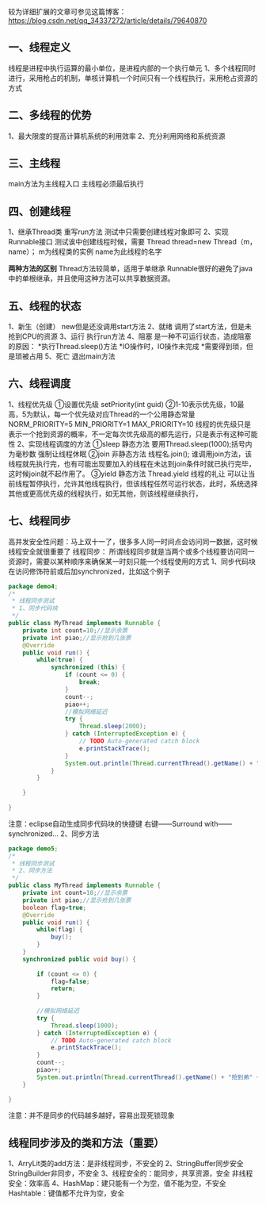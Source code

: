 ﻿较为详细扩展的文章可参见这篇博客：
https://blog.csdn.net/qq_34337272/article/details/79640870

## 一、线程定义
线程是进程中执行运算的最小单位，是进程内部的一个执行单元
1、多个线程同时进行，采用枪占的机制，单核计算机一个时间只有一个线程执行，采用枪占资源的方式
## 二、多线程的优势
1、最大限度的提高计算机系统的利用效率
2、充分利用网络和系统资源
## 三、主线程
main方法为主线程入口
主线程必须最后执行
## 四、创建线程
1、继承Thread类
重写run方法
测试中只需要创建线程对象即可
2、实现Runnable接口
测试诶中创建线程时候，需要
Thread thread=new Thread（m，name）；
m为线程类的实例
name为此线程的名字

**两种方法的区别**
Thread方法较简单，适用于单继承
Runnable很好的避免了java中的单根继承，并且使用这种方法可以共享数据资源。
## 五、线程的状态
1、新生（创建）
new但是还没调用start方法
2、就绪
调用了start方法，但是未抢到CPU的资源
3、运行
执行run方法
4、阻塞
是一种不可运行状态，造成阻塞的原因：
*执行Thread.sleep()方法
*IO操作时，IO操作未完成
*需要得到琐，但是琐被占用
5、死亡
退出main方法
## 六、线程调度
1、线程优先级
①设置优先级
setPriority(int guid)
②1-10表示优先级，10最高，5为默认，每一个优先级对应Thread的一个公用静态常量
NORM_PRIORITY=5
MIN_PRIORITY=1
MAX_PRIORITY=10
线程的优先级只是表示一个抢到资源的概率，不一定每次优先级高的都先运行，只是表示有这种可能性
2、实现线程调度的方法
①sleep
静态方法
要用Thread.sleep(1000);括号内为毫秒数
强制让线程休眠
②join
非静态方法
线程名.join();
谁调用join方法，该线程就先执行完，也有可能出现要加入的线程在未达到join条件时就已执行完毕，这时候join就不起作用了。
③yield
静态方法
Thread.yield
线程的礼让
可以让当前线程暂停执行，允许其他线程执行，但该线程任然可运行状态，此时，系统选择其他或更高优先级的线程执行，如无其他，则该线程继续执行，
## 七、线程同步
高并发安全性问题：马上双十一了，很多多人同一时间点会访问同一数据，这时候线程安全就很重要了
线程同步：
所谓线程同步就是当两个或多个线程要访问同一资源时，需要以某种顺序来确保某一时刻只能一个线程使用的方式
1、同步代码块
在访问修饰符前或后加synchronized，比如这个例子

```java
package demo4;
/*
 * 线程同步测试
 * 1、同步代码块
 */
public class MyThread implements Runnable {
	private int count=10;//显示余票
	private int piao;//显示抢到几张票
	@Override
	public void run() {
		while(true) {
			synchronized (this) {
				if (count <= 0) {
					break;
				}
				count--;
				piao++;
				//模拟网络延迟
				try {
					Thread.sleep(2000);
				} catch (InterruptedException e) {
					// TODO Auto-generated catch block
					e.printStackTrace();
				}
				System.out.println(Thread.currentThread().getName() + "抢到弟" + piao + "张票,剩余" + count + "张票!");
			}
		}
		
	}
	
}

```
注意：eclipse自动生成同步代码块的快捷键
右键——Surround with——synchronized...
2、同步方法

```java
package demo5;
/*
 * 线程同步测试
 * 2、同步方法
 */
public class MyThread implements Runnable {
	private int count=10;//显示余票
	private int piao;//显示抢到几张票
	boolean flag=true;
	@Override
	public void run() {
		while(flag) {
			buy();
		}
	}
	synchronized public void buy() {
		
		if (count <= 0) {
			flag=false;
			return;
		}
		
		//模拟网络延迟
		try {
			Thread.sleep(1000);
		} catch (InterruptedException e) {
			// TODO Auto-generated catch block
			e.printStackTrace();
		}
		count--;
		piao++;
		System.out.println(Thread.currentThread().getName() + "抢到弟" + this.piao + "张票,剩余" + this.count + "张票!");
	}
	
}

```
注意：并不是同步的代码越多越好，容易出现死锁现象

## 线程同步涉及的类和方法（重要）
1、ArryLit类的add方法：是非线程同步，不安全的
2、StringBuffer同步安全
		StringBuilder非同步，不安全
3、线程安全的：能同步，共享资源，安全
非线程安全：效率高
4、HashMap：建只能有一个为空，值不能为空，不安全
	Hashtable：键值都不允许为空，安全
